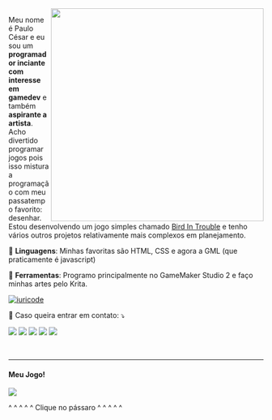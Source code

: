 <img src="Escaravelho.png" min-width="420px" max-width="420px" width="420px" align="right">

<p align="left"> 
  Meu nome é Paulo César e eu sou um <strong>programador inciante com interesse em gamedev</strong> e também <strong>aspirante a artista</strong>.<br>
  Acho divertido programar jogos pois isso mistura a programação com meu passatempo favorito: desenhar. Estou desenvolvendo um jogo simples chamado <a href="https://paulok3tchup.itch.io/bird-in-trouble" alt="Bird In Trouble">Bird In Trouble</a> e tenho vários outros projetos relativamente mais complexos em planejamento.

</p>

<p align="left">
  🦄 <strong>Linguagens</strong>: Minhas favoritas são HTML, CSS e agora a GML (que praticamente é javascript)
</p>

<p align="left">
  💼 <strong>Ferramentas</strong>: Programo principalmente no GameMaker Studio 2 e faço minhas artes pelo Krita.
</p>

[![iuricode](https://github-readme-stats.vercel.app/api/top-langs/?username=paulok3tchup&hide=html&layout=compact&theme=default)](https://github.com/anuraghazra/github-readme-stats)

<p align="left">
  💌 Caso queira entrar em contato: ⤵️
</p>

<p align="left">
  <a href="mailto:passandoalimpo13@gmail.com" alt="Gmail">
  <img src="https://img.shields.io/badge/Gmail-D14836?style=for-the-badge&logo=gmail&logoColor=white" /></a>

  <a href="https://www.instagram.com/paulok3tchup/" alt="Instagram">
  <img src="https://img.shields.io/badge/Instagram-E4405F?style=for-the-badge&logo=instagram&logoColor=white"/></a>

  <a href="https://twitter.com/oficial_gamesbr" alt="Twitter">
  <img src="https://img.shields.io/badge/Twitter-1DA1F2?style=for-the-badge&logo=twitter&logoColor=white"/></a>

  <a href="https://www.youtube.com/@PauloK3tchup" alt="YouTube">
  <img src="https://img.shields.io/badge/YouTube-FF0000?style=for-the-badge&logo=youtube&logoColor=white"/></a>

  <a href="https://paulok3tchup.itch.io/" alt="Itch.io">
  <img src="https://img.shields.io/badge/Itch.io-FA5C5C?style=for-the-badge&logo=itch.io&logoColor=white"/></a>
</p>

<br>
<hr>

<h4>Meu Jogo!</h4>
<a href="https://paulok3tchup.itch.io/bird-in-trouble" alt="BirdInTrouble">
<img src="https://img.itch.zone/aW1nLzEzMzk0NzY2LnBuZw==/original/2tgs%2Bc.png"/></a>
<p>^ ^ ^ ^ ^ Clique no pássaro ^ ^ ^ ^ ^</p>
